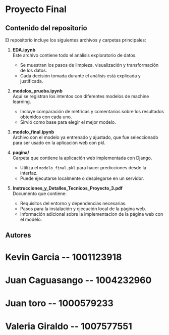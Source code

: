 # Proyecto Final

## Contenido del repositorio

El repositorio incluye los siguientes archivos y carpetas principales:

1. **EDA.ipynb**  
   Este archivo contiene todo el análisis exploratorio de datos.  
   - Se muestran los pasos de limpieza, visualización y transformación de los datos.
   - Cada decisión tomada durante el análisis está explicada y justificada.

2. **modelos_prueba.ipynb**  
   Aquí se registran los intentos con diferentes modelos de machine learning.
   - Incluye comparación de métricas y comentarios sobre los resultados obtenidos con cada uno.
   - Sirvió como base para elegir el mejor modelo.

3. **modelo_final.ipynb**  
   Archivo con el modelo ya entrenado y ajustado, que fue seleccionado para ser usado en la aplicación web con pkl.
  
5. **pagina/**  
   Carpeta que contiene la aplicación web implementada con Django.
   - Utiliza el `modelo_final.pkl` para hacer predicciones desde la interfaz.
   - Puede ejecutarse localmente o desplegarse en un servidor.

6. **Instrucciones_y_Detalles_Tecnicos_Proyecto_3.pdf**  
   Documento que contiene:
   - Requisitos del entorno y dependencias necesarias.
   - Pasos para la instalación y ejecución local de la página web.
   - Información adicional sobre la implementacion de la página web con el modelo.

## Autores
# Kevin Garcia --  1001123918
# Juan Caguasango -- 1004232960
# Juan toro --  1000579233
# Valeria Giraldo -- 1007577551
